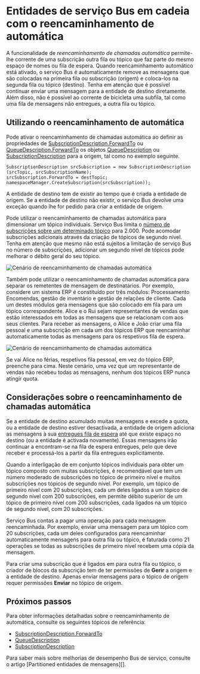 <properties 
    pageTitle="Reencaminhamento de automática Bus de serviço de mensagens entidades | Microsoft Azure"
    description="Como corrente de uma subscrição outra fila ou tópico ou fila de espera."
    services="service-bus"
    documentationCenter="na"
    authors="sethmanheim"
    manager="timlt"
    editor="" /> 
<tags 
    ms.service="service-bus"
    ms.devlang="na"
    ms.topic="article"
    ms.tgt_pltfrm="na"
    ms.workload="na"
    ms.date="09/29/2016"
    ms.author="sethm" />

# <a name="chaining-service-bus-entities-with-auto-forwarding"></a>Entidades de serviço Bus em cadeia com o reencaminhamento de automática

A funcionalidade de *reencaminhamento de chamadas automática* permite-lhe corrente de uma subscrição outra fila ou tópico que faz parte do mesmo espaço de nomes ou fila de espera. Quando reencaminhamento automático está ativado, o serviço Bus é automaticamente remove as mensagens que são colocadas na primeira fila ou subscrição (origem) e coloca-los na segunda fila ou tópico (destino). Tenha em atenção que é possível continuar enviar uma mensagem para a entidade de destino diretamente. Além disso, não é possível ao corrente de bicicleta uma subfila, tal como uma fila de mensagens não entregues, a outra fila ou tópico.

## <a name="using-auto-forwarding"></a>Utilizando o reencaminhamento de automática

Pode ativar o reencaminhamento de chamadas automática ao definir as propriedades de [SubscriptionDescription.ForwardTo][] ou [QueueDescription.ForwardTo][] os objetos [QueueDescription][] ou [SubscriptionDescription][] para a origem, tal como no exemplo seguinte.

```
SubscriptionDescription srcSubscription = new SubscriptionDescription (srcTopic, srcSubscriptionName);
srcSubscription.ForwardTo = destTopic;
namespaceManager.CreateSubscription(srcSubscription));
```

A entidade de destino tem de existir ao tempo que é criada a entidade de origem. Se a entidade de destino não existir, o serviço Bus devolve uma exceção quando lhe for pedido para criar a entidade de origem.

Pode utilizar o reencaminhamento de chamadas automática para dimensionar um tópico individuais. Serviço Bus limita o [número de subscrições sobre um determinado tópico](service-bus-quotas.md) para 2.000. Pode acomodar subscrições adicionais através da criação de tópicos de segundo nível. Tenha em atenção que mesmo não está sujeitos a limitação de serviço Bus no número de subscrições, adicionar um segundo nível de tópicos pode melhorar o débito geral do seu tópico.

![Cenário de reencaminhamento de chamadas automática][0]

Também pode utilizar o reencaminhamento de chamadas automática para separar os remetentes de mensagem de destinatários. Por exemplo, considere um sistema ERP é constituído por três módulos: Processamento Encomendas, gestão de inventário e gestão de relações de cliente. Cada um destes módulos gera mensagens que são colocado em fila para um tópico correspondente. Alice e o Rui sejam representantes de vendas que estão interessados em todas as mensagens que se relacionam com aos seus clientes. Para receber as mensagens, o Alice e João criar uma fila pessoal e uma subscrição em cada um dos tópicos ERP que reencaminhar automaticamente todas as mensagens para os respetivos fila de espera.

![Cenário de reencaminhamento de chamadas automática][1]

Se vai Alice no férias, respetivos fila pessoal, em vez do tópico ERP, preenche para cima. Neste cenário, uma vez que um representante de vendas não recebeu todas as mensagens, nenhum dos tópicos ERP nunca atingir quota.

## <a name="auto-forwarding-considerations"></a>Considerações sobre o reencaminhamento de chamadas automática

Se a entidade de destino acumulado muitas mensagens e excede a quota, ou a entidade de destino estiver desactivada, a entidade de origem adiciona as mensagens à sua [entregues fila de espera](service-bus-dead-letter-queues.md) até que existe espaço no destino (ou a entidade é activada novamente). Essas mensagens irão continuar a encontram-se na fila de espera entregues, pelo que deve receber e processá-los a partir da fila entregues explicitamente.

Quando a interligação de em conjunto tópicos individuais para obter um tópico composto com muitas subscrições, é recomendável que tem um número moderado de subscrições no tópico de primeiro nível e muitos subscrições nos tópicos de segundo nível. Por exemplo, um tópico de primeiro nível com 20 subscrições, cada um deles ligados a um tópico de segundo nível com 200 subscrições, em permite débito superior de um tópico de primeiro nível com 200 subscrições, cada ligados na um tópico de segundo nível, com 20 subscrições.

Serviço Bus contas a pagar uma operação para cada mensagem reencaminhada. Por exemplo, enviar uma mensagem para um tópico com 20 subscrições, cada um deles configurados para reencaminhar automaticamente mensagens para outra fila ou tópico, é faturada como 21 operações se todas as subscrições de primeiro nível recebem uma cópia da mensagem.

Para criar uma subscrição que é ligados em para outra fila ou tópico, o criador de blocos da subscrição tem de ter permissões de **Gerir** a origem e a entidade de destino. Apenas enviar mensagens para o tópico de origem requer permissões **Enviar** no tópico de origem.

## <a name="next-steps"></a>Próximos passos

Para obter informações detalhadas sobre o reencaminhamento de automática, consulte os seguintes tópicos de referência:

- [SubscriptionDescription.ForwardTo][]
- [QueueDescription][]
- [SubscriptionDescription][]

Para saber mais sobre melhorias de desempenho Bus de serviço, consulte o artigo [Partitioned entidades de mensagens][].

  [QueueDescription.ForwardTo]: https://msdn.microsoft.com/library/azure/microsoft.servicebus.messaging.queuedescription.forwardto.aspx
  [SubscriptionDescription.ForwardTo]: https://msdn.microsoft.com/library/azure/microsoft.servicebus.messaging.subscriptiondescription.forwardto.aspx
  [QueueDescription]: https://msdn.microsoft.com/library/azure/microsoft.servicebus.messaging.queuedescription.aspx
  [SubscriptionDescription]: https://msdn.microsoft.com/library/azure/microsoft.servicebus.messaging.subscriptiondescription.aspx
  [0]: ./media/service-bus-auto-forwarding/IC628631.gif
  [1]: ./media/service-bus-auto-forwarding/IC628632.gif
  [Entidades de mensagens com partições]: service-bus-partitioning.md